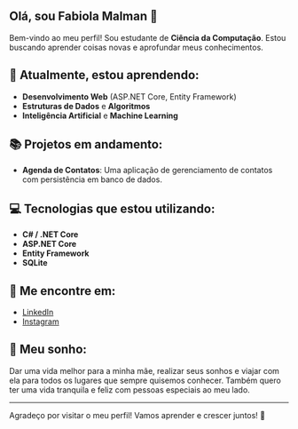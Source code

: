 ## Olá, sou Fabiola Malman 👋

Bem-vindo ao meu perfil! Sou estudante de **Ciência da Computação**. Estou buscando aprender coisas novas e aprofundar meus conhecimentos. 

## 🌱 Atualmente, estou aprendendo:
- **Desenvolvimento Web** (ASP.NET Core, Entity Framework)
- **Estruturas de Dados** e **Algoritmos**
- **Inteligência Artificial** e **Machine Learning**
  
## 📚 Projetos em andamento:
- **Agenda de Contatos**: Uma aplicação de gerenciamento de contatos com persistência em banco de dados.
  
## 💻 Tecnologias que estou utilizando:
- **C# / .NET Core**
- **ASP.NET Core**
- **Entity Framework**
- **SQLite**

## 🔗 Me encontre em:
- [LinkedIn](https://www.linkedin.com/in/fabiola-malman-4b2877355/)
- [Instagram](https://www.instagram.com/fabiolamalman/)

## 🎯 Meu sonho:
Dar uma vida melhor para a minha mãe, realizar seus sonhos e viajar com ela para todos os lugares que sempre quisemos conhecer. Também quero ter uma vida tranquila e feliz com pessoas especiais ao meu lado.

---

Agradeço por visitar o meu perfil! Vamos aprender e crescer juntos! 🚀
